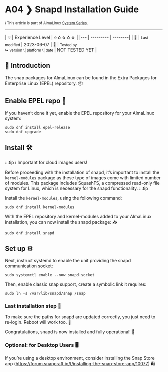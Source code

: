 # A04 ❯ Snapd Installation Guide

<small>ℹ️ This article is part of AlmaLinux [System Series](/series/).</small>

<hr>
| 💡 | Experience Level  | ⭐☆☆☆☆ |
|--- | --------- | --------|
| 📆 | <small>Last modified </small>| 2023-06-07
| 🔧 | <small>Tested by <br> ↳ version \| platform \| date </small>| NOT TESTED YET |
<br>

## 🌟 Introduction

The snap packages for AlmaLinux can be found in the Extra Packages for Enterprise Linux (EPEL) repository. :package:

## Enable EPEL repo :minidisc:

If you haven’t done it yet, enable the EPEL repository for your AlmaLinux system:

```
sudo dnf install epel-release
sudo dnf upgrade
```

## Install :hammer_and_wrench:

:::tip
:information_source:
Important for cloud images users!

Before proceeding with the installation of snapd, it’s important to install the `kernel-modules` package as these type of images come with limited number of modules. This package includes SquashFS, a compressed read-only file system for Linux, which is necessary for the snapd functionality.
:::tip

Install the `kernel-modules`, using the following command:

```
sudo dnf install kernel-modules
```

With the EPEL repository and kernel-modules added to your AlmaLinux installation, you can now install the snapd package: :inbox_tray:

```
sudo dnf install snapd
```

## Set up :gear:

Next, instruct systemd to enable the unit providing the snapd communication socket:

```
sudo systemctl enable --now snapd.socket
```

Then, enable classic snap support, create a symbolic link it requires:

```
sudo ln -s /var/lib/snapd/snap /snap
```

### Last installation step :checkered_flag:

To make sure the paths for snapd are updated correctly, you just need to re-login. Reboot will work too. :arrows_counterclockwise:

Congratulations, snapd is now installed and fully operational! :tada:

### Optional: for Desktop Users :desktop_computer:

If you’re using a desktop environment, consider installing the Snap Store app (https://forum.snapcraft.io/t/installing-the-snap-store-app/10077) 🛍️
